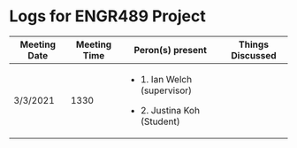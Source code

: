 # Logs for ENGR489 Project  

Meeting Date | Meeting Time | Peron(s) present | Things Discussed
-------------|--------------|------------------|-----------------
3/3/2021 | 1330 | <ul><li> 1. Ian Welch (supervisor) </ul></li> <ul><li> 2. Justina Koh (Student) </ul></li>|
